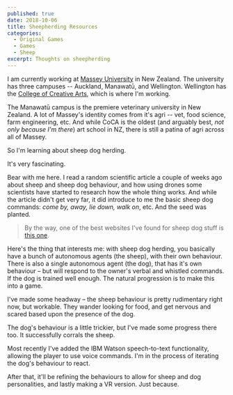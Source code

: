 ```yaml
---
published: true
date: 2018-10-06
title: Sheepherding Resources
categories:
  - Original Games
  - Games
  - Sheep
excerpt: Thoughts on sheepherding
---
```

I am currently working at [Massey University](http://www.massey.ac.nz/) in New Zealand. The university has three campuses -- Auckland, Manawatū, and Wellington. Wellington has the [College of Creative Arts](http://creative.massey.ac.nz/), which is where I'm working.

The Manawatū campus is the premiere veterinary university in New Zealand. A lot of Massey's identity comes from it's agri -- vet, food science, farm engineering, etc. And while CoCA is the oldest (and arguably best, _not only because I'm there_) art school in NZ, there is still a patina of agri across all of Massey.

So I'm learning about sheep dog herding.

It's very fascinating.

Bear with me here. I read a random scientific article a couple of weeks ago about sheep and sheep dog behaviour, and how using drones some scientists have started to research how the whole thing works. And while the article didn't get very far, it did introduce to me the basic sheep dog commands: _come by, away, lie down, walk on_, etc. And the seed was planted.

> By the way, one of the best websites I've found for sheep dog stuff is [this one](https://www.herding-dog-training-border-collie-sheepdog-dvd.com/sheepdog-terminology/).

Here's the thing that interests me: with sheep dog herding, you basically have a bunch of autonomous agents (the sheep), with their own behaviour. There is also a single autonomous agent (the dog), that has it's own behaviour – but will respond to the owner's verbal and whistled commands. If the dog is trained well enough. The natural progression is to make this into a game.

I've made some headway – the sheep behaviour is pretty rudimentary right now, but workable. They wander looking for food, and get nervous and scared based upon the presence of the dog.

The dog's behaviour is a little trickier, but I've made some progress there too. It successfully corrals the sheep.

Most recently I've added the IBM Watson speech-to-text functionality, allowing the player to use voice commands. I'm in the process of iterating the dog's behaviour to react.

After that, it'll be refining the behaviours to allow for sheep and dog personalities, and lastly making a VR version. Just because.